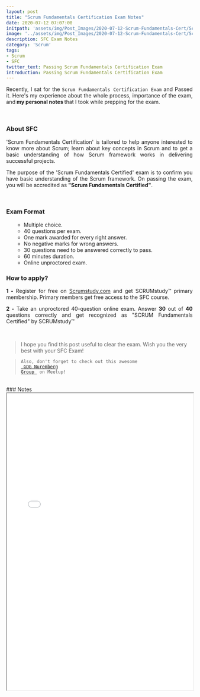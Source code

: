 ```yaml
---
layout: post
title: "Scrum Fundamentals Certification Exam Notes"
date: 2020-07-12 07:07:00
initpath: 'assets/img/Post_Images/2020-07-12-Scrum-Fundamentals-Cert/Scrum.png'
image: '../assets/img/Post_Images/2020-07-12-Scrum-Fundamentals-Cert/Scrum.png'
description: SFC Exam Notes
category: 'Scrum'
tags:
- Scrum
- SFC
twitter_text: Passing Scrum Fundamentals Certification Exam
introduction: Passing Scrum Fundamentals Certification Exam
---
```

<p align="justify">Recently, I sat for the <code>Scrum Fundamentals Certification Exam</code> and Passed it. Here's my experience about the whole process, importance of the exam, and<b> my personal notes </b> that I took while prepping for the exam.</p>


<br>

### About SFC

<p align="justify"> 'Scrum Fundamentals Certification' is tailored to help anyone interested to know more about Scrum; learn about key concepts in Scrum and to get a basic understanding of how Scrum framework works in delivering successful projects. 
</p>

<p align="justify">The purpose of the 'Scrum Fundamentals Certified' exam is to confirm you have basic understanding of the Scrum framework. On passing the exam, you will be accredited as <b>"Scrum Fundamentals Certified"</b>.
</p>


<br>

### Exam Format

<ul><ul>

<li>Multiple choice.</li>
<li>40 questions per exam.</li>
<li>One mark awarded for every right answer.</li>
<li>No negative marks for wrong answers.</li>
<li>30 questions need to be answered correctly to pass.</li>
<li>60 minutes duration.</li>
<li>Online unproctored exam.</li>
</ul></ul>


### How to apply?

<p align="justify"><b>1 -</b> Register for free on <a href="https://www.scrumstudy.com/Account/Register">Scrumstudy.com</a> and get SCRUMstudy™ primary membership.
Primary members get free access to the SFC course.
 </p>

<p align="justify"><b>2 -</b> Take an unproctored 40-question online exam. Answer <b>30</b> out of <b>40</b> questions correctly and get recognized as "SCRUM Fundamentals Certified" by SCRUMstudy™
 </p>

<br>

> I hope you find this post useful to clear the exam. Wish you the very best with your SFC Exam!

> <code>Also, don't forget to check out this awesome <a href="https://www.meetup.com/GDG-Cloud-Nuremberg/"> GDG Nuremberg Group </a> on Meetup!</code> 
<br>
### Notes

<iframe src="../assets/pdf/SFCNotesByAjinkya.pdf" width="100%" height="800rem"></iframe>

